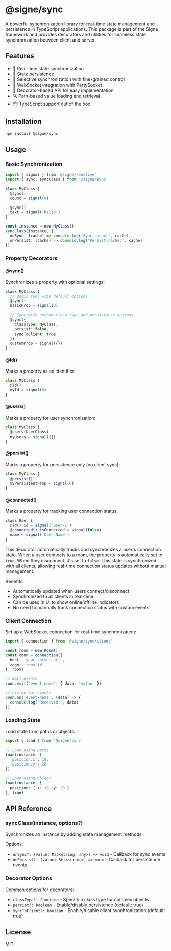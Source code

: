 # @signe/sync

A powerful synchronization library for real-time state management and persistence in TypeScript applications. This package is part of the Signe framework and provides decorators and utilities for seamless state synchronization between client and server.

## Features

- 🔄 Real-time state synchronization
- 💾 State persistence
- 🎯 Selective synchronization with fine-grained control
- 🔌 WebSocket integration with PartySocket
- 🎨 Decorator-based API for easy implementation
- 🔍 Path-based value loading and retrieval
- 📦 TypeScript support out of the box

## Installation

```bash
npm install @signe/sync
```

## Usage

### Basic Synchronization

```typescript
import { signal } from '@signe/reactive'
import { sync, syncClass } from '@signe/sync'

class MyClass {
  @sync()
  count = signal(0)

  @sync()
  text = signal('hello')
}

const instance = new MyClass()
syncClass(instance, {
  onSync: (cache) => console.log('Sync cache:', cache),
  onPersist: (cache) => console.log('Persist cache:', cache)
})
```

### Property Decorators

#### @sync()
Synchronizes a property with optional settings:

```typescript
class MyClass {
  // Basic sync with default options
  @sync()
  basicProp = signal(0)

  // Sync with custom class type and persistence options
  @sync({ 
    classType: MyClass,
    persist: false,
    syncToClient: true 
  })
  customProp = signal({})
}
```

#### @id()
Marks a property as an identifier:

```typescript
class MyClass {
  @id()
  myId = signal(0)
}
```

#### @users()
Marks a property for user synchronization:

```typescript
class MyClass {
  @users(UserClass)
  myUsers = signal({})
}
```

#### @persist()
Marks a property for persistence only (no client sync):

```typescript
class MyClass {
  @persist()
  myPersistentProp = signal(0)
}
```

#### @connected()
Marks a property for tracking user connection status:

```typescript
class User {
  @id() id = signal('user-1')
  @connected() isConnected = signal(false)
  name = signal('User Name')
}
```

This decorator automatically tracks and synchronizes a user's connection state. When a user connects to a room, the property is automatically set to `true`. When they disconnect, it's set to `false`. This state is synchronized with all clients, allowing real-time connection status updates without manual management.

Benefits:
- Automatically updated when users connect/disconnect
- Synchronized to all clients in real-time
- Can be used in UI to show online/offline indicators
- No need to manually track connection status with custom events

### Client Connection

Set up a WebSocket connection for real-time synchronization:

```typescript
import { connection } from '@signe/sync/client'

const room = new Room()
const conn = connection({
  host: 'your-server-url',
  room: 'room-id'
}, room)

// Emit events
conn.emit('event-name', { data: 'value' })

// Listen for events
conn.on('event-name', (data) => {
  console.log('Received:', data)
})
```

### Loading State

Load state from paths or objects:

```typescript
import { load } from '@signe/sync'

// Load using paths
load(instance, {
  'position.x': 10,
  'position.y': 20
})

// Load using object
load(instance, {
  position: { x: 10, y: 20 }
}, true)
```

## API Reference

### syncClass(instance, options?)
Synchronizes an instance by adding state management methods.

Options:
- `onSync?: (value: Map<string, any>) => void` - Callback for sync events
- `onPersist?: (value: Set<string>) => void` - Callback for persistence events

### Decorator Options

Common options for decorators:
- `classType?: Function` - Specify a class type for complex objects
- `persist?: boolean` - Enable/disable persistence (default: true)
- `syncToClient?: boolean` - Enable/disable client synchronization (default: true)

## License

MIT
